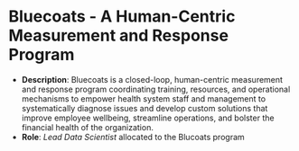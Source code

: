 # Bluecoats - A Human-Centric Measurement and Response Program
* **Description**: Bluecoats is a closed-loop, human-centric measurement and response program coordinating training, resources, and operational mechanisms to empower health system staff and management to systematically diagnose issues and develop custom solutions that improve employee wellbeing, streamline operations, and bolster the financial health of the organization.
* **Role**: *Lead Data Scientist* allocated to the Blucoats program
